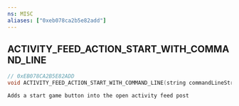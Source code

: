 ```yaml
---
ns: MISC
aliases: ["0xeb078ca2b5e82add"]
---
```

## ACTIVITY_FEED_ACTION_START_WITH_COMMAND_LINE

```c
// 0xEB078CA2B5E82ADD
void ACTIVITY_FEED_ACTION_START_WITH_COMMAND_LINE(string commandLineString, string labelString);
```

```
Adds a start game button into the open activity feed post
```
